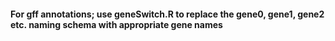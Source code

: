 #### For gff annotations; use geneSwitch.R to replace the gene0, gene1, gene2 etc. naming schema with appropriate gene names
